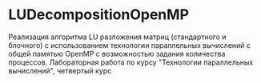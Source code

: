 # LUDecompositionOpenMP
Реализация алгоритма LU разложения матриц (стандартного и блочного) с использованием технологии параллельных вычислений с общей памятью OpenMP
с возможностью задания количества процессов. Лабораторная работа по курсу "Технологии параллельных вычислений", четвертый курс
